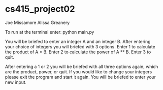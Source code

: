 # cs415_project02

Joe Missamore
Alissa Greanery

To run at the terminal enter: python main.py

You will be briefed to enter an integer A and an integer B.
After entering your choice of integers you will briefed with 3 options.
Enter 1 to calculate the product of A * B.
Enter 2 to calculate the power of A ** B.
Enter 3 to quit.

After entering a 1 or 2 you will be briefed with all three options again, which are the product, power, or quit.
If you would like to change your integers please exit the program and start it again. You will be briefed to enter your new input.
